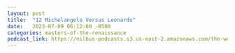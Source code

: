 ```yaml
---
layout: post
title:  "12 Michelangelo Versus Leonardo"
date:   2023-07-09 06:12:00 -0500
categories: masters-of-the-renaissance
podcast_link: https://nilbus-podcasts.s3.us-east-2.amazonaws.com/the-well-trained-mind/Masters%20of%20the%20Renaissance/12%20Michelangelo%20Versus%20Leonardo.mp3
---
```

